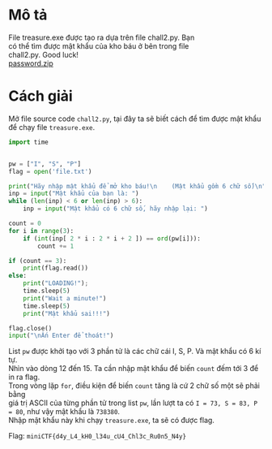 # Mô tả
File treasure.exe được tạo ra dựa trên file chall2.py. Bạn<br>
có thể tìm được mật khẩu của kho báu ở bên trong file<br>
chall2.py. Good luck!<br>
[password.zip](https://minictf.infosecptit.club/files/3c21c2983d6f2dd8965b49caf6a102a7/password.zip?token=eyJ1c2VyX2lkIjo2OCwidGVhbV9pZCI6bnVsbCwiZmlsZV9pZCI6Mzl9.ZuBXHA._3q8IdxGYQNXpzm7znol7q66Q44)
# Cách giải
Mở file source code ```chall2.py```, tại đây ta sẽ biết cách để tìm được mật khẩu để chạy file ```treasure.exe```.<br>
```python
import time


pw = ["I", "S", "P"]
flag = open('file.txt')

print("Hãy nhập mật khẩu để mở kho báu!\n    (Mật khẩu gồm 6 chữ số)\n")
inp = input("Mật khẩu của bạn là: ")
while (len(inp) < 6 or len(inp) > 6):
    inp = input("Mật khẩu có 6 chữ số, hãy nhập lại: ")

count = 0
for i in range(3):
    if (int(inp[ 2 * i : 2 * i + 2 ]) == ord(pw[i])):
        count += 1

if (count == 3):
    print(flag.read())
else:
    print("LOADING!");
    time.sleep(5)
    print("Wait a minute!")
    time.sleep(5)
    print("Mật khẩu sai!!!")

flag.close()
input("\nẤn Enter để thoát!")
```
List ```pw``` được khởi tạo với 3 phần tử là các chữ cái I, S, P. Và mật khẩu có 6 kí tự.<br>
Nhìn vào dòng 12 đến 15. Ta cần nhập mật khẩu để biến ```count``` đếm tới 3 để in ra flag.<br>
Trong vòng lặp ```for```, điều kiện để biến ```count``` tăng là cứ 2 chữ số một sẽ phải bằng<br>
giá trị ASCII của từng phần tử trong list ```pw```, lần lượt ta có ```I = 73, S = 83, P = 80```, như vậy mật khẩu là ```738380```.<br>
Nhập mật khẩu này khi chạy ```treasure.exe```, ta sẽ có được flag.<br>

Flag: ```miniCTF{d4y_L4_kH0_l34u_cU4_Chl3c_Ru0n5_N4y}```
